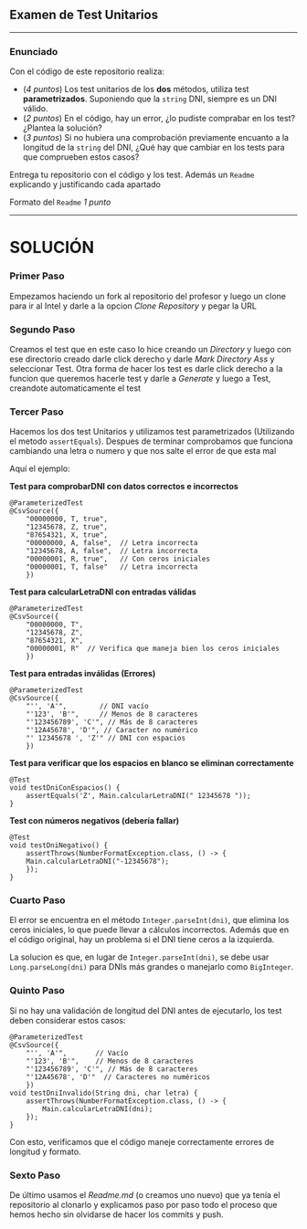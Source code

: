 ## Examen de Test Unitarios

---

### Enunciado

Con el código de este repositorio realiza:

- (*4 puntos*) Los test unitarios de los **dos** métodos, utiliza test **parametrizados**. Suponiendo que la `string` DNI, siempre es un DNI válido.
- (*2 puntos*) En el código, hay un error, ¿lo pudiste comprabar en los test? ¿Plantea la solución?
- (*3 puntos*) Si no hubiera una comprobación previamente encuanto a la longitud de la `string` del DNI, ¿Qué hay que cambiar en los tests para que comprueben estos casos?

Entrega tu repositorio con el código y los test. Además un `Readme` explicando y justificando cada apartado

Formato del `Readme` *1 punto*

---


# SOLUCIÓN

### Primer Paso

Empezamos haciendo un fork al repositorio del profesor y luego un clone para ir al Intel y darle a la opcion *Clone Repository* y pegar la URL

### Segundo Paso

Creamos el test que en este caso lo hice creando un *Directory* y luego con ese directorio creado darle click derecho y darle *Mark Directory Ass* y seleccionar Test. Otra forma de hacer los test es darle click derecho a la funcion que queremos hacerle test y darle a *Generate* y luego a Test, creandote automaticamente el test

### Tercer Paso

Hacemos los dos test Unitarios y utilizamos test parametrizados (Utilizando el metodo `assertEquals`). Despues de terminar comprobamos que funciona cambiando una letra o numero y que nos salte el error de que esta mal

Aquí el ejemplo:

**Test para comprobarDNI con datos correctos e incorrectos**
```
@ParameterizedTest
@CsvSource({
    "00000000, T, true",
    "12345678, Z, true",
    "87654321, X, true",
    "00000000, A, false",  // Letra incorrecta
    "12345678, A, false",  // Letra incorrecta
    "00000001, R, true",   // Con ceros iniciales
    "00000001, T, false"   // Letra incorrecta
    })
```

**Test para calcularLetraDNI con entradas válidas**

```
@ParameterizedTest
@CsvSource({
    "00000000, T",
    "12345678, Z",
    "87654321, X",
    "00000001, R"  // Verifica que maneja bien los ceros iniciales
    })
```

**Test para entradas inválidas (Errores)**
```
@ParameterizedTest
@CsvSource({
    "'', 'A'",        // DNI vacío
    "'123', 'B'",     // Menos de 8 caracteres
    "'123456789', 'C'", // Más de 8 caracteres
    "'12A45678', 'D'", // Caracter no numérico
    "' 12345678 ', 'Z'" // DNI con espacios
    })
```

**Test para verificar que los espacios en blanco se eliminan correctamente**
```
@Test
void testDniConEspacios() {
    assertEquals('Z', Main.calcularLetraDNI(" 12345678 "));
}
```

**Test con números negativos (debería fallar)**
```
@Test
void testDniNegativo() {
    assertThrows(NumberFormatException.class, () -> {
    Main.calcularLetraDNI("-12345678");
    });
}
```

### Cuarto Paso

El error se encuentra en el método `Integer.parseInt(dni)`, que elimina los ceros iniciales, lo que puede llevar a cálculos incorrectos. Además que en el código original, hay un problema si el DNI tiene ceros a la izquierda.

La solucion es que, en lugar de `Integer.parseInt(dni)`, se debe usar `Long.parseLong(dni)` para DNIs más grandes o manejarlo como `BigInteger`.

### Quinto Paso

Si no hay una validación de longitud del DNI antes de ejecutarlo, los test deben considerar estos casos:

````
@ParameterizedTest
@CsvSource({
    "'', 'A'",       // Vacío
    "'123', 'B'",    // Menos de 8 caracteres
    "'123456789', 'C'", // Más de 8 caracteres
    "'12A45678', 'D'"  // Caracteres no numéricos
    })
void testDniInvalido(String dni, char letra) {
    assertThrows(NumberFormatException.class, () -> {
        Main.calcularLetraDNI(dni);
    });
}
````
Con esto, verificamos que el código maneje correctamente errores de longitud y formato.

### Sexto Paso

De último usamos el *Readme.md* (o creamos uno nuevo) que ya tenía el repositorio al clonarlo y explicamos paso por paso todo el proceso que hemos hecho sin olvidarse de hacer los commits y push.

